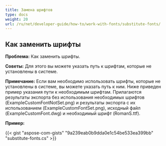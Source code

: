 ```yaml
---
title: Замена шрифтов
type: docs
weight: 20
url: /ru/net/developer-guide/how-to/work-with-fonts/substitute-fonts/
---
```



## **Как заменить шрифты**

**Проблема:** Как заменить шрифты.

**Советы:** Для этого вы можете указать путь к шрифтам, которые не установлены в системе.

**Примечание:** Если вам необходимо использовать шрифты, которые не установлены в системе, вы можете указать путь к ним. Ниже приведен пример указания пути к необходимым шрифтам. Прилагаются результаты экспорта без использования необходимых шрифтов (ExampleCustomFontNotSet.png) и результаты экспорта с их использованием (ExampleCustomFontSet.png), исходный файл (ExampleCustomFont.dwg) и необходимый шрифт (RomanS.ttf).

**Пример:**

{{< gist "aspose-com-gists" "9a239eab0b9dda0e1c54be533ea399bb" "substitute-fonts.cs" >}}
